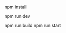 <!-- installations -->
npm install

<!-- //development -->
npm run dev

<!-- //production -->
npm run build
npm run start